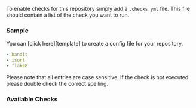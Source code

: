 To enable checks for this repository simply add a `.checks.yml` file.
This file should contain a list of the check you want to run.

### Sample

You can [click here][template] to create a config file for your repository.

```yaml
- bandit
- isort
- flake8
```

Please note that all entries are case sensitive. If the check is not executed
please double check the correct spelling.

### Available Checks

